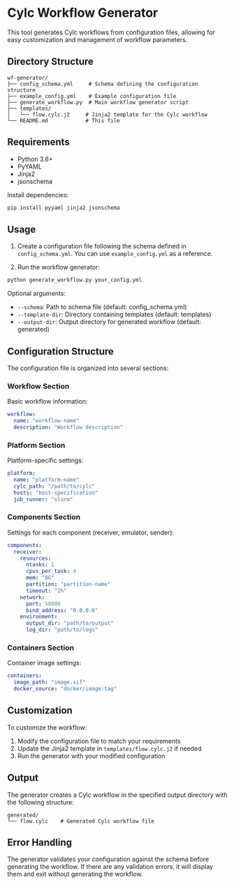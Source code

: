 # Cylc Workflow Generator

This tool generates Cylc workflows from configuration files, allowing for easy customization and management of workflow parameters.

## Directory Structure

```
wf-generator/
├── config_schema.yml     # Schema defining the configuration structure
├── example_config.yml    # Example configuration file
├── generate_workflow.py  # Main workflow generator script
├── templates/           
│   └── flow.cylc.j2     # Jinja2 template for the Cylc workflow
└── README.md            # This file
```

## Requirements

- Python 3.6+
- PyYAML
- Jinja2
- jsonschema

Install dependencies:

```bash
pip install pyyaml jinja2 jsonschema
```

## Usage

1. Create a configuration file following the schema defined in `config_schema.yml`. You can use `example_config.yml` as a reference.

2. Run the workflow generator:

```bash
python generate_workflow.py your_config.yml
```

Optional arguments:
- `--schema`: Path to schema file (default: config_schema.yml)
- `--template-dir`: Directory containing templates (default: templates)
- `--output-dir`: Output directory for generated workflow (default: generated)

## Configuration Structure

The configuration file is organized into several sections:

### Workflow Section
Basic workflow information:
```yaml
workflow:
  name: "workflow-name"
  description: "Workflow description"
```

### Platform Section
Platform-specific settings:
```yaml
platform:
  name: "platform-name"
  cylc_path: "/path/to/cylc"
  hosts: "host-specification"
  job_runner: "slurm"
```

### Components Section
Settings for each component (receiver, emulator, sender):
```yaml
components:
  receiver:
    resources:
      ntasks: 1
      cpus_per_task: 4
      mem: "8G"
      partition: "partition-name"
      timeout: "2h"
    network:
      port: 50080
      bind_address: "0.0.0.0"
    environment:
      output_dir: "path/to/output"
      log_dir: "path/to/logs"
```

### Containers Section
Container image settings:
```yaml
containers:
  image_path: "image.sif"
  docker_source: "docker/image:tag"
```

## Customization

To customize the workflow:

1. Modify the configuration file to match your requirements
2. Update the Jinja2 template in `templates/flow.cylc.j2` if needed
3. Run the generator with your modified configuration

## Output

The generator creates a Cylc workflow in the specified output directory with the following structure:

```
generated/
└── flow.cylc    # Generated Cylc workflow file
```

## Error Handling

The generator validates your configuration against the schema before generating the workflow. If there are any validation errors, it will display them and exit without generating the workflow. 